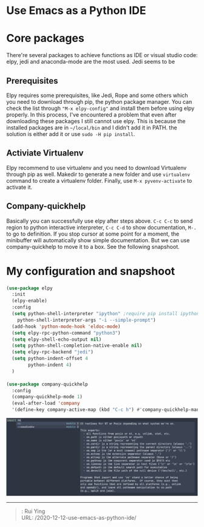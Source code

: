 # Use Emacs as a Python IDE


# Core packages
There're several packages to achieve functions as IDE or visual studio code: elpy, jedi and anaconda-mode are the most used. Jedi seems to be

## Prerequisites
Elpy requires some prerequisites, like Jedi, Rope and some others which you need to download through pip, the python package manager. You can check the list through `"M-x elpy-config"` and install them before using elpy properly. In this process, I've encountered a problem that even after downloading these packages I still cannot use elpy. This is because the installed packages are in `~/local/bin` and I didn't add it in PATH. the solution is either add it or use `sudo -H pip install`.

## Activiate Virtualenv
Elpy recommend to use virtualenv and you need to download Virtualenv through pip as well. Makedir to generate a new folder and use `virtualenv` command to create a virtualenv folder. Finally, use `M-x pyvenv-activate` to activate it.

## Company-quickhelp
Basically you can successfully use elpy after steps above. `C-c C-c` to send region to python interactive interpreter, `C-c C-d` to show documentation, `M-.` to go to definition. If you stop cursor at some point for a moment, the minibuffer will automatically show simple documentation. But we can use company-quickhelp to move it to a box. See the following snapshoot.

# My configuration and snapshoot
```lisp
(use-package elpy
  :init
  (elpy-enable)
  :config
  (setq python-shell-interpreter "ipython" ;require pip install ipython
	python-shell-interpreter-args "-i --simple-prompt")
  (add-hook 'python-mode-hook 'eldoc-mode)
  (setq elpy-rpc-python-command "python3")
  (setq elpy-shell-echo-output nil)
  (setq python-shell-completion-native-enable nil)
  (setq elpy-rpc-backend "jedi")
  (setq python-indent-offset 4
        python-indent 4)
  )

(use-package company-quickhelp
  :config
  (company-quickhelp-mode 1)
  (eval-after-load 'company
  '(define-key company-active-map (kbd "C-c h") #'company-quickhelp-manual-begin)))
```
![my emacs snapshoot](Screenshot.png)


---

> : Rui Ying  
> URL: /2020-12-12-use-emacs-as-python-ide/  

